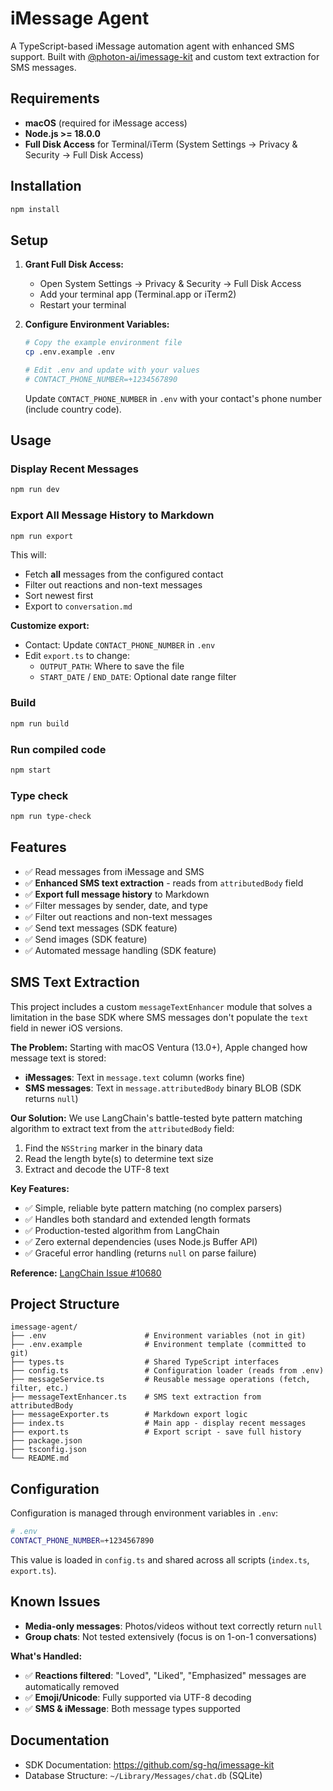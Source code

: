 # iMessage Agent

A TypeScript-based iMessage automation agent with enhanced SMS support. Built with [@photon-ai/imessage-kit](https://github.com/sg-hq/imessage-kit) and custom text extraction for SMS messages.

## Requirements

-   **macOS** (required for iMessage access)
-   **Node.js >= 18.0.0**
-   **Full Disk Access** for Terminal/iTerm (System Settings → Privacy & Security → Full Disk Access)

## Installation

```bash
npm install
```

## Setup

1. **Grant Full Disk Access:**

    - Open System Settings → Privacy & Security → Full Disk Access
    - Add your terminal app (Terminal.app or iTerm2)
    - Restart your terminal

2. **Configure Environment Variables:**

    ```bash
    # Copy the example environment file
    cp .env.example .env

    # Edit .env and update with your values
    # CONTACT_PHONE_NUMBER=+1234567890
    ```

    Update `CONTACT_PHONE_NUMBER` in `.env` with your contact's phone number (include country code).

## Usage

### Display Recent Messages

```bash
npm run dev
```

### Export All Message History to Markdown

```bash
npm run export
```

This will:

-   Fetch **all** messages from the configured contact
-   Filter out reactions and non-text messages
-   Sort newest first
-   Export to `conversation.md`

**Customize export:**

-   Contact: Update `CONTACT_PHONE_NUMBER` in `.env`
-   Edit `export.ts` to change:
    -   `OUTPUT_PATH`: Where to save the file
    -   `START_DATE` / `END_DATE`: Optional date range filter

### Build

```bash
npm run build
```

### Run compiled code

```bash
npm start
```

### Type check

```bash
npm run type-check
```

## Features

-   ✅ Read messages from iMessage and SMS
-   ✅ **Enhanced SMS text extraction** - reads from `attributedBody` field
-   ✅ **Export full message history** to Markdown
-   ✅ Filter messages by sender, date, and type
-   ✅ Filter out reactions and non-text messages
-   ✅ Send text messages (SDK feature)
-   ✅ Send images (SDK feature)
-   ✅ Automated message handling (SDK feature)

## SMS Text Extraction

This project includes a custom `messageTextEnhancer` module that solves a limitation in the base SDK where SMS messages don't populate the `text` field in newer iOS versions.

**The Problem:**
Starting with macOS Ventura (13.0+), Apple changed how message text is stored:

-   **iMessages**: Text in `message.text` column (works fine)
-   **SMS messages**: Text in `message.attributedBody` binary BLOB (SDK returns `null`)

**Our Solution:**
We use LangChain's battle-tested byte pattern matching algorithm to extract text from the `attributedBody` field:

1. Find the `NSString` marker in the binary data
2. Read the length byte(s) to determine text size
3. Extract and decode the UTF-8 text

**Key Features:**

-   ✅ Simple, reliable byte pattern matching (no complex parsers)
-   ✅ Handles both standard and extended length formats
-   ✅ Production-tested algorithm from LangChain
-   ✅ Zero external dependencies (uses Node.js Buffer API)
-   ✅ Graceful error handling (returns `null` on parse failure)

**Reference:** [LangChain Issue #10680](https://github.com/langchain-ai/langchain/issues/10680)

## Project Structure

```
imessage-agent/
├── .env                      # Environment variables (not in git)
├── .env.example              # Environment template (committed to git)
├── types.ts                  # Shared TypeScript interfaces
├── config.ts                 # Configuration loader (reads from .env)
├── messageService.ts         # Reusable message operations (fetch, filter, etc.)
├── messageTextEnhancer.ts    # SMS text extraction from attributedBody
├── messageExporter.ts        # Markdown export logic
├── index.ts                  # Main app - display recent messages
├── export.ts                 # Export script - save full history
├── package.json
├── tsconfig.json
└── README.md
```

## Configuration

Configuration is managed through environment variables in `.env`:

```bash
# .env
CONTACT_PHONE_NUMBER=+1234567890
```

This value is loaded in `config.ts` and shared across all scripts (`index.ts`, `export.ts`).

## Known Issues

-   **Media-only messages**: Photos/videos without text correctly return `null`
-   **Group chats**: Not tested extensively (focus is on 1-on-1 conversations)

**What's Handled:**

-   ✅ **Reactions filtered**: "Loved", "Liked", "Emphasized" messages are automatically removed
-   ✅ **Emoji/Unicode**: Fully supported via UTF-8 decoding
-   ✅ **SMS & iMessage**: Both message types supported

## Documentation

-   SDK Documentation: https://github.com/sg-hq/imessage-kit
-   Database Structure: `~/Library/Messages/chat.db` (SQLite)
